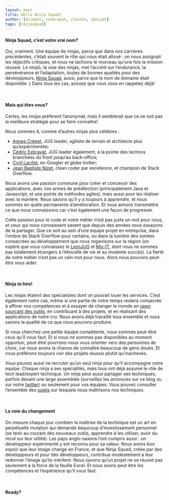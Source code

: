 ```yaml
---
layout: post
title: Hello Ninja Squad!
author: [acrepet, cexbrayat, clacote, jbnizet]
tags: [ninjasquad]
---
```

<h4>Ninja Squad, c’est votre vrai nom?</h4>

Oui, vraiment. Une équipe de ninjas, parce que dans nos carrières précédentes, c’était souvent le rôle qui nous était alloué : on nous assignait les objectifs critiques, et nous ne lachions le morceau qu’une fois la mission réussie. Le ninpõ, la voie des ninjas, met l’accent sur l’endurance, la persévérance et l’adaptation, toutes de bonnes qualités pour des développeurs.
<a href="http://ninja-squad.com" target="_blank">Ninja Squad</a>, aussi, parce que le nom de domaine était disponible :)
Dans tous les cas, avouez que vous vous en rappelez déjà!

<br/>
<h4>Mais qui êtes vous?</h4>

Certes, les ninjas préfèrent l’anonymat, mais il semblerait que ce ne soit pas la meilleure stratégie pour se faire connaître!

Nous sommes 4, comme d’autres ninjas plus célébres :

- <a href="http://ninja-squad.com/team#Agnes" target="_blank">Agnes Crépet</a>, JUG leader, agiliste de terrain et architecte plus qu’expérimentée;
- <a href="http://ninja-squad.com/team#Cedric" target="_blank">Cédric Exbrayat</a>, JUG leader également, à la pointe des technos branchées du front jusqu’au back-office;
- <a href="http://ninja-squad.com/team#Cyril" target="_blank">Cyril Lacôte</a>, ex-Googler et globe trotter;
- <a href="http://ninja-squad.com/team#JB" target="_blank">Jean Baptiste Nizet</a>, clean coder par excellence, et champion de Stack Overflow.

Nous avons une passion commune pour créer et concevoir des applications, avec nos armes de prédilection (principalement Java et Javascript, et une pointe de méthodes agiles), mais aussi pour les réaliser avec la manière. Nous savons qu’il y a toujours à apprendre, et nous sommes en quête permanente d’amélioration. Et nous aimons transmettre ce que nous connaissons car c’est également une façon de progresser.

Cette passion pour le code et notre métier n’est pas juste un mot pour nous, et ceux qui nous connaissent savent que depuis des années nous essayons de la partager. Que ce soit au sein d’une équipe projet en entreprise, dans l’ombre de Stack Overflow pour certains, ou dans la lumière des soirées consacrées au développement que nous organisons sur la région (on espère que vous connaissez le <a href="http://lyonjug.org" target="_blank">LyonJUG</a> et <a href="htrp://mix-it.fr">Mix-IT</a>, dont nous ne sommes pas totalement étrangers à l’étincelle de vie et au modeste succès). La fierté de notre métier n’est pas un vain mot pour nous. Alors nous pouvons peut-être vous aider.

<br/>
<h4>Ninja to hire!</h4>

Les ninjas étaient des spécialistes dont on pouvait louer les services. C’est également notre cas, même si une partie de notre temps restera consacrée à affiner nos compétences et à essayer de changer le monde en <a href="http://github.com/ninja-squad" target="_blank">open sourçant des outils</a>, en contribuant à des projets, et en réalisant des applications de notre cru. Nous avons déjà travaillé tous ensemble et nous savons la qualité de ce que nous pouvons produire.

Si vous cherchez une petite équipe compétente, nous sommes peut-être ceux qu’il vous faut. Et si nous ne sommes pas disponibles au moment opportun, peut-être pourrons-nous vous orienter vers des personnes de choix, car nous avons la chance de connaître beaucoup de gens doués. Et nous préférons toujours voir des projets réussis plutôt qu’inachevés.

Vous pouvez aussi ne recruter qu’un seul ninja pour qu’il accompagne votre équipe. Chaque ninja a ses spécialités, mais tous ont déjà assumé le rôle de tech lead/expert technique.
Un ninja peut aussi partager ses techniques, parfois devant une large assemblée (surveillez les annonces sur ce blog ou sur notre <a href="http://twitter.com/NinjaSquad" target="_blank">twitter</a>) ou seulement pour vos équipes. Vous pouvez consulter l’ensemble des <a href="http://ninja-squad.com/work">sujets</a> sur lesquels nous maîtrisons nos techniques.

<br/>
<h4>La voie du changement</h4>

On mesure chaque jour combien la maîtrise de la technique est un art en perpétuelle mutation qui demande beaucoup d’investissement personnel (se tenir au courant des nouveaux outils, apprendre à les utiliser, avoir du recul sur leur utilité). Les pays anglo-saxons l’ont compris aussi : un développeur expérimenté y est reconnu pour sa valeur. Nous avons bon espoir que leur image change en France, et que Ninja Squad, créée par des développeurs et pour des développeurs, contribue modestement à leur redonner l’image qu’ils méritent. Nous savons qu’un projet ne se réussit pas seulement à la force de la feuille Excel. Et nous avons peut être les compétences et l’expérience qu’il vous faut.

<br/>
<h4>Ready?</h4>
